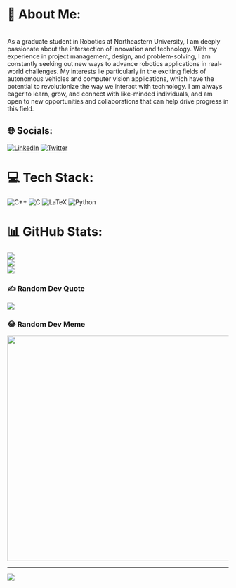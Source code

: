 # 💫 About Me:
<br>As a graduate student in Robotics at Northeastern University, I am deeply passionate about the intersection of innovation and technology. With my experience in project management, design, and problem-solving, I am constantly seeking out new ways to advance robotics applications in real-world challenges. My interests lie particularly in the exciting fields of autonomous vehicles and computer vision applications, which have the potential to revolutionize the way we interact with technology. I am always eager to learn, grow, and connect with like-minded individuals, and am open to new opportunities and collaborations that can help drive progress in this field.


## 🌐 Socials:
[![LinkedIn](https://img.shields.io/badge/LinkedIn-%230077B5.svg?logo=linkedin&logoColor=white)](https://linkedin.com/in/https://www.linkedin.com/in/hrithikkanoje/) 
[![Twitter](https://img.shields.io/badge/Twitter-%230077B5.svg?logo=Twitter&logoColor=white)](https://twitter.com/hrithik_kanoje0) 

# 💻 Tech Stack:
![C++](https://img.shields.io/badge/c++-%2300599C.svg?style=for-the-badge&logo=c%2B%2B&logoColor=white) ![C](https://img.shields.io/badge/c-%2300599C.svg?style=for-the-badge&logo=c&logoColor=white) ![LaTeX](https://img.shields.io/badge/latex-%23008080.svg?style=for-the-badge&logo=latex&logoColor=white) ![Python](https://img.shields.io/badge/python-3670A0?style=for-the-badge&logo=python&logoColor=ffdd54)
# 📊 GitHub Stats:
![](https://github-readme-stats.vercel.app/api?username=OrbotOp&theme=dark&hide_border=false&include_all_commits=false&count_private=false)<br/>
![](https://github-readme-streak-stats.herokuapp.com/?user=OrbotOp&theme=dark&hide_border=false)<br/>
![](https://github-readme-stats.vercel.app/api/top-langs/?username=OrbotOp&theme=dark&hide_border=false&include_all_commits=false&count_private=false&layout=compact)

### ✍️ Random Dev Quote
![](https://quotes-github-readme.vercel.app/api?type=horizontal&theme=radical)

### 😂 Random Dev Meme
<img src="https://rm.up.railway.app/" width="512px"/>

---
[![](https://visitcount.itsvg.in/api?id=OrbotOp&icon=0&color=0)](https://visitcount.itsvg.in)

<!-- Proudly created with GPRM ( https://gprm.itsvg.in ) -->
